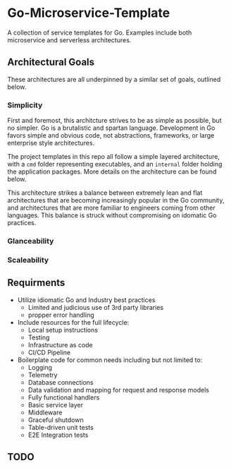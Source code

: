 # Go-Microservice-Template

A collection of service templates for Go. Examples include both microservice and serverless architectures.

## Architectural Goals

These architectures are all underpinned by a similar set of goals, outlined below.

### Simplicity

First and foremost, this architcture strives to be as simple as possible, but no simpler. Go is a brutalistic and spartan language. Development in Go favors simple and obvious code, not abstractions, frameworks, or large enterprise style architectures.

The project templates in this repo all follow a simple layered architecture, with a `cmd` folder representing executables, and an `internal` folder holding the application packages. More details on the architecture can be found below.

This architecture strikes a balance between extremely lean and flat architectures that are becoming increasingly popular in the Go community, and architectures that are more familiar to engineers coming from other languages. This balance is struck without compromising on idomatic Go practices.

### Glanceability

### Scaleability

## Requirments

- Utilize idiomatic Go and Industry best practices
  - Limited and judicious use of 3rd party libraries
  - propper error handling
- Include resources for the full lifecycle:
  - Local setup instructions
  - Testing
  - Infrastructure as code
  - CI/CD Pipeline
- Boilerplate code for common needs including but not limited to:
  - Logging
  - Telemetry
  - Database connections
  - Data validation and mapping for request and response models
  - Fully functional handlers
  - Basic service layer
  - Middleware
  - Graceful shutdown
  - Table-driven unit tests
  - E2E Integration tests

## TODO
